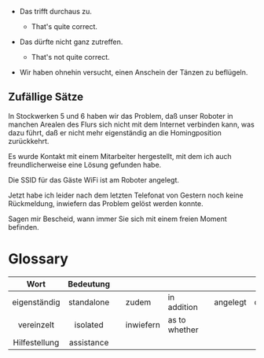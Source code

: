 - Das trifft durchaus zu.
	- That's quite correct.
- Das dürfte nicht ganz zutreffen.
	- That's not quite correct.

- Wir haben ohnehin versucht, einen Anschein der Tänzen zu beflügeln.


## Zufällige Sätze
In Stockwerken 5 und 6 haben wir das Problem, daß unser Roboter in manchen Arealen des Flurs sich nicht mit dem Internet verbinden kann, was dazu führt, daß er nicht mehr eigenständig an die Homingposition zurückkehrt.

Es wurde Kontakt mit einem Mitarbeiter hergestellt, mit dem ich auch freundlicherweise eine Lösung gefunden habe.

Die SSID für das Gäste WiFi ist am Roboter angelegt.

Jetzt habe ich leider nach dem letzten Telefonat von Gestern noch keine Rückmeldung, inwiefern das Problem gelöst werden konnte.

Sagen mir Bescheid, wann immer Sie sich mit einem freien Moment befinden.
# Glossary


|   **Wort**    | **Bedeutung** |     |           |               |     |          |         |
| :-----------: | :-----------: | --- | --------- | ------------- | --- | -------- | ------- |
| eigenständig  |  standalone   |     | zudem     | in addition   |     | angelegt | created |
|  vereinzelt   |   isolated    |     | inwiefern | as to whether |     |          |         |
| Hilfestellung |  assistance   |     |           |               |     |          |         |
